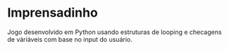# Imprensadinho
Jogo desenvolvido em Python usando estruturas de looping e checagens de váriáveis com base no input do usuário.
